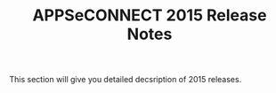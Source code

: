 ﻿---
title: "APPSeCONNECT 2015 Release Notes"
toc: true
tag: developers
category: "release-notes"
menus: 
    AECreleasenotes:
        title: "2015"
        weight: 7
        icon: fa fa-wpexplorer
        identifier: 2015Release
---

This section will give you detailed decsription of 2015 releases.

